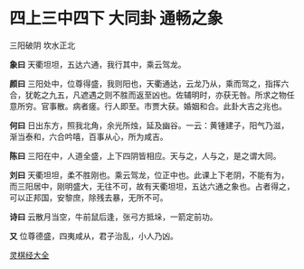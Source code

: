 # 四上三中四下 大同卦 通畅之象

三阳破阴 坎水正北

**象曰** 天衢坦坦，五达六通，我行其中，乘云驾龙。

**颜曰** 三阳处中，位尊得盛，我则阳也，天衢通达，云龙乃从，乘而驾之，指挥六合，犹乾之九五，凡遮遇之则不胜而返至凶也。佐辅明时，亦获无咎。所求之物任意所穷。官事散。病者瘥。行人即至。市贾大获。婚姻和合。此卦大吉之兆也。

**何曰** 日出东方，照我北角，余光所烛，延及幽谷。一云：黄锺建子，阳气乃滋，渐当泰和，六合吟嘻，百事从心，所为咸吉。

**陈曰** 三阳在中，人道全盛，上下四阴皆相应。天与之，人与之，是之谓大同。

**刘曰** 天衢坦坦，柔不胜刚也。乘云驾龙，位正中也。此课上下老阴，不能有为，而三阳居中，刚明盛大，无往不可，故有天衢坦坦，五达六通之象也。占者得之，可以正邦国，安黎庶，除残去暴，无所不可。

**诗曰** 云散月当空，牛前鼠后逢，张弓方抵垛，一箭定前功。

**又** 位尊德盛，四夷咸从，君子治乱，小人乃凶。

[灵棋经大全](README.md)
